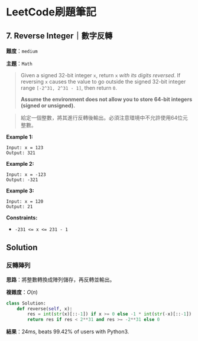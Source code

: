 

# LeetCode刷題筆記

## 7. Reverse Integer｜數字反轉

**難度**：`medium`

**主題**：`Math`

>   Given a signed 32-bit integer `x`, return `x` *with its digits reversed*. If reversing `x` causes the value to go outside the signed 32-bit integer range `[-2^31, 2^31 - 1]`, then return `0`.
>
>   **Assume the environment does not allow you to store 64-bit integers (signed or unsigned).**

>    給定一個整數，將其進行反轉後輸出。必須注意環境中不允許使用64位元整數。

**Example 1:**

```
Input: x = 123
Output: 321
```

**Example 2:**

```
Input: x = -123
Output: -321
```

**Example 3:**

```
Input: x = 120
Output: 21
```

**Constraints:**

-   `-231 <= x <= 231 - 1`

## Solution

### 反轉陣列

**思路**：將整數轉換成陣列儲存，再反轉並輸出。

**複雜度**：$O(n)$

```python
class Solution:
    def reverse(self, x):
        res = int(str(x)[::-1]) if x >= 0 else -1 * int(str(-x)[::-1])
        return res if res < 2**31 and res >= -2**31 else 0
```

**結果**：24ms, beats 99.42% of users with Python3.